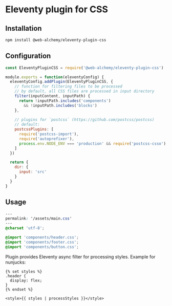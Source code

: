 # Eleventy plugin for CSS

## Installation

```sh
npm install @web-alchemy/eleventy-plugin-css
```

## Configuration

```javascript
const EleventyPluginCSS = require('@web-alchemy/eleventy-plugin-css')

module.exports = function(eleventyConfig) {
  eleventyConfig.addPlugin(EleventyPluginCSS, {
    // function for filtering files to be processed
    // by default, all CSS files are processed in input directory
    filter(inputContent, inputPath) {
      return !inputPath.includes('components')
        && !inputPath.includes('blocks')
    },
    
    // plugins for `postcss` (https://github.com/postcss/postcss)
    // default:
    postcssPlugins: [
      require('postcss-import'),
      require('autoprefixer'),
      process.env.NODE_ENV === 'production' && require('postcss-csso'),
    ]
  })

  return {
    dir: {
      input: 'src'
    }
  }
}
```

## Usage

```css
---
permalink: '/assets/main.css'
---
@charset 'utf-8';

@import 'components/header.css';
@import 'components/footer.css';
@import 'components/button.css';
```
Plugin provides Eleventy async filter for processing styles. Example for nunjucks:

```nunjucks
{% set styles %}
.header {
  display: flex;
}
{% endset %}

<style>{{ styles | processStyles }}</style>
```